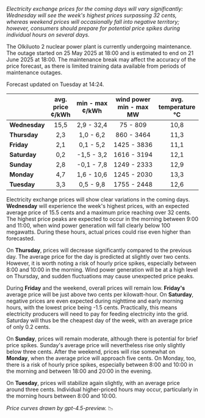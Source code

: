 *Electricity exchange prices for the coming days will vary significantly: Wednesday will see the week's highest prices surpassing 32 cents, whereas weekend prices will occasionally fall into negative territory; however, consumers should prepare for potential price spikes during individual hours on several days.*

The Olkiluoto 2 nuclear power plant is currently undergoing maintenance. The outage started on 25 May 2025 at 18:00 and is estimated to end on 21 June 2025 at 18:00. The maintenance break may affect the accuracy of the price forecast, as there is limited training data available from periods of maintenance outages.

Forecast updated on Tuesday at 14:24.

|              | avg.<br>price<br>¢/kWh | min - max<br>¢/kWh | wind power<br>min - max<br>MW | avg.<br>temperature<br>°C |
|:-------------|:----------------------:|:------------------:|:-----------------------------:|:-------------------------:|
| **Wednesday**   |          15,5          |     2,9 - 32,4     |           75 - 809            |           10,8            |
| **Thursday**    |           2,3          |     1,0 - 6,2      |          860 - 3464           |           11,3            |
| **Friday**      |           2,1          |     0,1 - 5,2      |         1425 - 3836           |           11,1            |
| **Saturday**    |           0,2          |    -1,5 - 3,2      |         1616 - 3194           |           12,1            |
| **Sunday**      |           2,8          |    -0,1 - 7,8      |         1249 - 2333           |           12,9            |
| **Monday**      |           4,7          |     1,6 - 10,6     |         1245 - 2030           |           13,3            |
| **Tuesday**     |           3,3          |     0,5 - 9,8      |         1755 - 2448           |           12,6            |

Electricity exchange prices will show clear variations in the coming days. **Wednesday** will experience the week's highest prices, with an expected average price of 15.5 cents and a maximum price reaching over 32 cents. The highest price peaks are expected to occur in the morning between 9:00 and 11:00, when wind power generation will fall clearly below 100 megawatts. During these hours, actual prices could rise even higher than forecasted.

On **Thursday**, prices will decrease significantly compared to the previous day. The average price for the day is predicted at slightly over two cents. However, it is worth noting a risk of hourly price spikes, especially between 8:00 and 10:00 in the morning. Wind power generation will be at a high level on Thursday, and sudden fluctuations may cause unexpected price peaks.

During **Friday** and the weekend, overall prices will remain low. **Friday's** average price will be just above two cents per kilowatt-hour. On **Saturday**, negative prices are even expected during nighttime and early morning hours, with the lowest price being -1.5 cents. Practically, this means electricity producers will need to pay for feeding electricity into the grid. Saturday will thus be the cheapest day of the week, with an average price of only 0.2 cents.

On **Sunday**, prices will remain moderate, although there is potential for brief price spikes. Sunday's average price will nevertheless rise only slightly below three cents. After the weekend, prices will rise somewhat on **Monday**, when the average price will approach five cents. On Monday, too, there is a risk of hourly price spikes, especially between 8:00 and 10:00 in the morning and between 18:00 and 20:00 in the evening.

On **Tuesday**, prices will stabilize again slightly, with an average price around three cents. Individual higher-priced hours may occur, particularly in the morning hours between 8:00 and 10:00.

*Price curves drawn by gpt-4.5-preview.* 📉
